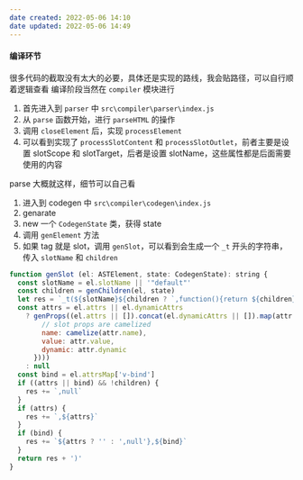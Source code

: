 ```yaml
---
date created: 2022-05-06 14:10
date updated: 2022-05-06 14:49
---
```


#### 编译环节

很多代码的截取没有太大的必要，具体还是实现的路线，我会贴路径，可以自行顺着逻辑查看
编译阶段当然在 `compiler` 模块进行

1. 首先进入到 `parser` 中 `src\compiler\parser\index.js`
2. 从 `parse` 函数开始，进行 `parseHTML` 的操作
3. 调用 `closeElement` 后，实现 `processElement`
4. 可以看到实现了 `processSlotContent` 和 `processSlotOutlet`，前者主要是设置 slotScope 和 slotTarget，后者是设置 slotName，这些属性都是后面需要使用的内容

parse 大概就这样，细节可以自己看

1. 进入到 codegen 中 `src\compiler\codegen\index.js`
2. genarate
3. new 一个 `CodegenState` 类，获得 state
4. 调用 `genElement` 方法
5. 如果 tag 就是 slot，调用 `genSlot`，可以看到会生成一个 `_t` 开头的字符串，传入 `slotName` 和 `children`

```js
function genSlot (el: ASTElement, state: CodegenState): string {
  const slotName = el.slotName || '"default"'
  const children = genChildren(el, state)
  let res = `_t(${slotName}${children ? `,function(){return ${children}}` : ''}`
  const attrs = el.attrs || el.dynamicAttrs
    ? genProps((el.attrs || []).concat(el.dynamicAttrs || []).map(attr => ({
        // slot props are camelized
        name: camelize(attr.name),
        value: attr.value,
        dynamic: attr.dynamic
      })))
    : null
  const bind = el.attrsMap['v-bind']
  if ((attrs || bind) && !children) {
    res += `,null`
  }
  if (attrs) {
    res += `,${attrs}`
  }
  if (bind) {
    res += `${attrs ? '' : ',null'},${bind}`
  }
  return res + ')'
}
```
